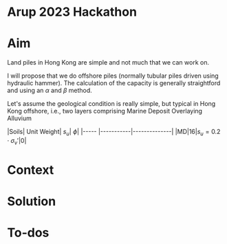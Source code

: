 # Arup 2023 Hackathon

# Aim
Land piles in Hong Kong are simple and not much that we can work on.

I will propose that we do offshore piles (normally tubular piles driven using hydraulic hammer). The calculation of the capacity is generally straightford and using an $\alpha$ and $\beta$ method. 

Let's assume the geological condition is really simple, but typical in Hong Kong offshore, i.e., two layers comprising Marine Deposit Overlaying Alluvium

|Soils| Unit Weight| $s_u$| $\phi$|
|----- |-----------|--------------|
|MD|16|$s_u=0.2\cdot \sigma_v'$|0|

# Context

# Solution 

# To-dos 
